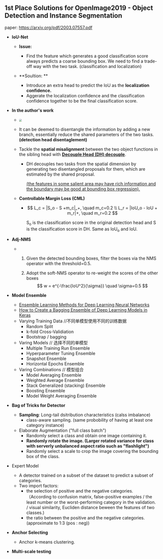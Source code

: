 ## 1st Place Solutions for OpenImage2019 - Object Detection and Instance Segmentation
paper: https://arxiv.org/pdf/2003.07557.pdf


- **IoU-Net**

  - **Issue:** 
    - Find the feature which generates a good classification score always predicts a coarse bounding box. We need to find a trade-off way with the two task. (classification and localization)

  - **Soultion: **
    - Introduce an extra head to predict the IoU as the **localization confidence.**
    - Aggerate the localization confidence and the classification confidence together to be the final classification score.

- **In the author's work**

  - <img src="https://gitee.com/gggqq/src/raw/master/Pipeline%20of%20the%20Faster%20RCNN%20with%20DH.png?raw=true" style="zoom:50%;" />

  - It can be deemed to disentangle the information by adding a new branch, essentially reduce the shared parameters of the two tasks. **(detection head disentaglement)**

  - Tackle the **spatial misalignment** between the two object functions in the sibling head with <u>**Decouple Head (DH) decouple**</u>.

    - DH decouples two tasks from the spatial dimension by generating two disentangled proposals for them, which are estimated by the shared proposal. 

      <u>(the features in some salient area may have rich information and the boundary may be good at bounding box regression).</u>

  - **Controllable Margin Loss (CML)**

    - $$
      L_c = |S_o - S +m_c|_+, \quad m_c=0.2 \\
       L_r = |IoU_o - IoU + m_r|+, \quad m_r=0.2
      $$

      S<sub>o</sub> is the classification score in the original detection head and S is the classification score in DH. Same as IoU<sub>o</sub> and IoU.

- **Adj-NMS**

  - 1. Given the detected bounding boxes, filter the boxes via the NMS operator with the threshold=0.5.

    2. Adopt the soft-NMS operator to re-weight the scores of the other boxes
       $$
       w = e^{-\frac{IoU^2}{\sigma}} \quad \sigma=0.5
       $$

- **Model Ensemble**

  - [Ensemble Learning Methods for Deep Learning Neural Networks](https://machinelearningmastery.com/ensemble-methods-for-deep-learning-neural-networks/)
  - [How to Create a Bagging Ensemble of Deep Learning Models in Keras](https://machinelearningmastery.com/how-to-create-a-random-split-cross-validation-and-bagging-ensemble-for-deep-learning-in-keras/)
  - Varying Training Data //不同单模型使用不同的训练数据
    - Random Split
    - k-fold Cross-Validiation
    - Bootstrap / bagging
  - Varing Models // 选择不同的单模型
    - Multiple Training Run Ensemble
    - Hyperparameter Tuning Ensemble
    - Snapshot Ensemble
    - Horizontal Epochs Ensemble
  - Varing Combinations // 模型组合
    - Model Averaging Ensemble
    - Weighted Average Ensemble
    - Stack Generalized (stacking) Ensemble
    - Boosting Ensemble
    - Model Weight Averaging Ensemble

- **Bag of Tricks for Detector** 
  - **Sampling**: Long-tail dsitribution characteristics (calss imbalance)
    - class-aware sampling. (same probobility of having at least one category instance)
  - Elaborate Augmentation ("full class batch")
    - Randomly select a class and obtain one image containing it.
    - **Randomly rotate the image. (Larger rotated variance for class with serverly unbalanced aspect ratio such as "flashlight")**
    - Randomly select a scale to crop the image covering the bounding box of the class.

- Expert Model
  - A detector trained on a subset of the dataset to predict a subset of categories.
  - Two import factors:
    - the selection of positive and the negative categories. （According to confusion matrix, false-positive examples / the least number or the worst-performing category in the validation. / visual similarity, Eucliden distance beween the features of two classes.)
    - the ratio between the positive and the negative categories. (approximate to 1:3 (pos : neg))
- **Anchor Selecting**
  
  - Anchor k-means clustering.
- **Multi-scale testing**
